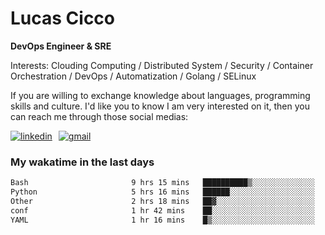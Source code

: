 # Lucas Cicco

**DevOps Engineer & SRE**

Interests: Clouding Computing / Distributed System / Security / Container Orchestration / DevOps / Automatization / Golang / SELinux

If you are willing to exchange knowledge about languages, programming skills and culture. I'd like you to know I am very interested on it, then you can reach me through those social medias:

<div style="display: flex; align-items: center; gap: 10px;">
  <a href="https://www.linkedin.com/in/lucas-vitor-de-cicco" target="_blank">
    <img
      src="https://img.shields.io/badge/-LinkedIn-%230077B5?style=for-the-badge&logo=linkedin&logoColor=white"
      alt="linkedin"
      target="_blank" 
    />
  </a>
  <a href="mailto:lucasvitorx1@gmail.com">
      <img
        src="https://img.shields.io/badge/-Gmail-%23333?style=for-the-badge&logo=gmail&logoColor=white"
        alt="gmail"
        target="_blank"
      />
  </a>
</div>

### My wakatime in the last days

<!--START_SECTION:waka-->

```txt
Bash                       9 hrs 15 mins   ██████████▒░░░░░░░░░░░░░░   41.86 %
Python                     5 hrs 16 mins   ██████░░░░░░░░░░░░░░░░░░░   23.88 %
Other                      2 hrs 18 mins   ██▓░░░░░░░░░░░░░░░░░░░░░░   10.41 %
conf                       1 hr 42 mins    ██░░░░░░░░░░░░░░░░░░░░░░░   07.70 %
YAML                       1 hr 16 mins    █▒░░░░░░░░░░░░░░░░░░░░░░░   05.79 %
```

<!--END_SECTION:waka-->
